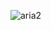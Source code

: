 ![aria2](https://user-images.githubusercontent.com/109304286/184828720-94823463-2411-4af2-834c-7e28cc73df70.png)

